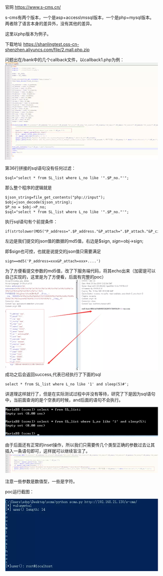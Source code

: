 官网 https://www.s-cms.cn/

s-cms有两个版本，一个是asp+access\mssql版本，一个是php+mysql版本。两者除了语言本身的差异外，没有其他的差异。

这里以php版本为例子。

下载地址 https://shanlingtest.oss-cn-shenzhen.aliyuncs.com/file/2.mall.php.zip

问题出在/bank中的几个callback文件，以callback1.php为例：
![Alt text](/s-cms/img/1.png)

第36行拼接的sql语句没有任何过滤：

    $sql="select * from SL_list where L_no like '".$P_no."'";

那么整个程序的逻辑就是

    $json_string=file_get_contents("php://input");
    $obj=json_decode($json_string);
    $P_no = $obj->P_no;
    $sql="select * from SL_list where L_no like '".$P_no."'";
执行sql语句有个前提条件：

    if(strtolower(MD5("P_address=".$P_address."&P_attach=".$P_attach."&P_city=".$P_city."$xxxxx)))==strtolower($sign))
左边是我们提交的json值的数据的md5值，右边是$sign,
    $sign =$obj->sign;

即$sign也可控，也就是说提交的json值只需要满足

    sign==md5('P_address=xxx&P_attach=xxx+....')
    
为了方便看提交参数的md5值，改了下服务端代码，将其echo出来（加密是可以自己实现的，这里是为了方便看，后面有完整的poc）
![Alt text](/s-cms/img/2.png)
成功之后会返回success,代表已经执行了下面的sql

    select * from SL_list where L_no like '1' and sleep(5)#';
    
讲道理这样就行了，但是在实际测试过程中并没有等待，研究了下是因为sql语句中，当前面查询的是个空表的时候，and后面的语句不会执行。

![Alt text](/s-cms/img/3.png)

由于后面还有正常的inset操作，所以我们只需要传几个类型正确的参数过去让其插入一条语句即可，这样就可以继续盲注了。
![Alt text](/s-cms/img/4.png)

注意一些参数是数值型，一些是字符。

poc运行截图：

![Alt text](/s-cms/img/poc.png)
